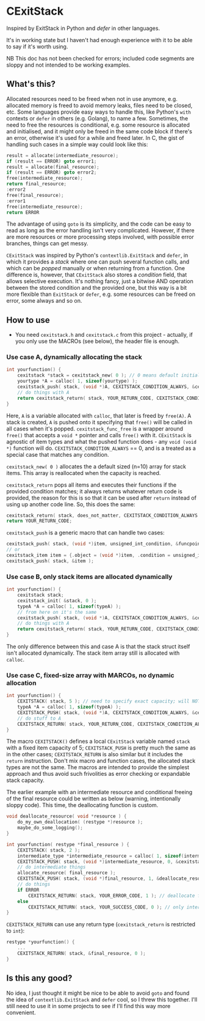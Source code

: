 # CExitStack
Inspired by ExitStack in Python and *defer* in other languages.

It's in working state but I haven't had enough experience with it to be able to say if it's worth using.

NB This doc has not been checked for errors; included code segments are sloppy and not intended to be working examples.

## What's this?

Allocated resources need to be freed when not in use anymore, e.g. allocated memory is freed to avoid memory leaks, files need to be closed, etc. Some languages provide easy ways to handle this, like Python's `with` contexts or `defer` in others (e.g. Golang), to name a few. Sometimes, the need to free the resources is conditional, e.g. some resource is allocated and initialised, and it might only be freed in the same code block if there's an error, otherwise it's used for a while and freed later. In C, the gist of handling such cases in a simple way could look like this:

```C
result = allocate(intermediate_resource);
if (result == ERROR) goto error1;
result = allocate(final_resource);
if (result == ERROR) goto error2;
free(intermediate_resource);
return final_resource;
:error2
free(final_resource);
:error1
free(intermediate_resource);
return ERROR
```

The advantage of using `goto` is its simplicity, and the code can be easy to read as long as the error handling isn't very complicated. However, if there are more resources or more processing steps involved, with possible error branches, things can get messy.

`CExitStack` was inspired by Python's `contextlib.ExitStack` and `defer`, in which it provides a *stack* where one can push several function calls, and which can be *popped* manually or when returning from a function. One difference is, however, that `CExitStack` also stores a *condition* field, that allows selective execution. It's nothing fancy, just a bitwise AND operation between the stored condition and the provided one, but this way is a bit more flexible than `ExitStack` or `defer`, e.g. some resources can be freed on error, some always and so on.

## How to use

- You need `cexitstack.h` and `cexitstack.c` from this project - actually, if you only use the MACROs (see below), the header file is enough.

### Use case A, dynamically allocating the stack

```C
int yourfunction() {
    cexitstack *stack = cexitstack_new( 0 ); // 0 means default initial size
    yourtype *A = calloc( 1, sizeof(yourtype) );
    cexitstack_push( stack, (void *)A, CEXITSTACK_CONDITION_ALWAYS, &cexitstack_func_free ); // similar to "ExitStack.push(free(A))"
    // do things with A
    return cexitstack_return( stack, YOUR_RETURN_CODE, CEXITSTACK_CONDITION_ALWAYS );
}
```

Here, `A` is a variable allocated with `calloc`, that later is freed by `free(A)`. A stack is created, `A` is pushed onto it specifying that `free()` will be called in all cases when it's popped. `cexitstack_func_free` is a wrapper around `free()` that accepts a `void *` pointer and calls `free()` with it. `CExitStack` is agnostic of item types and what the pushed function does - any `void (void *)` function will do. `CEXITSTACK_CONDITION_ALWAYS` == 0, and is a treated as a special case that matches any condition.

`cexitstack_new( 0 )` allocates the a default sized (n=10) array for stack items. This array is reallocated when the capacity is reached.

`cexitstack_return` pops all items and executes their functions if the provided condition matches; it always returns whatever return code is provided, the reason for this is so that it can be used after `return` instead of using up another code line. So, this does the same:

```C
cexitstack_return( stack, does_not_matter, CEXITSTACK_CONDITION_ALWAYS );
return YOUR_RETURN_CODE;
```

`cexitstack_push` is a generic macro that can handle two cases:
```C
cexitstack_push( stack, (void *)item, unsigned_int_condition, &funcpointer );
// or
cexitstack_item item = {.object = (void *)item, .condition = unsigned_int_condition, .func = &funcpointer };
cexitstack_push( stack, &item );
```

### Use case B, only stack items are allocated dynamically

```C
int yourfunction() {
    cexitstack stack;
    cexitstack_init( &stack, 0 );
    typeA *A = calloc( 1, sizeof(typeA) );
    // from here on it's the same
    cexitstack_push( stack, (void *)A, CEXITSTACK_CONDITION_ALWAYS, &cexitstack_func_free );
    // do things with A
    return cexitstack_return( stack, YOUR_RETURN_CODE, CEXITSTACK_CONDITION_ALWAYS );
}
```

The only difference between this and case A is that the stack struct itself isn't allocated dynamically. The stack item array still is allocated with `calloc`.

### Use case C, fixed-size array with MARCOs, no dynamic allocation

```C
int yourfunction() {
    CEXITSTACK( stack, 5 ); // need to specify exact capacity; will NOT grow automatically
    typeA *A = calloc( 1, sizeof(typeA) );
    CEXITSTACK_PUSH( stack, (void *)A, CEXITSTACK_CONDITION_ALWAYS, &cexitstack_func_free );
    // do stuff to A
    CEXITSTACK_RETURN( stack, YOUR_RETURN_CODE, CEXITSTACK_CONDITION_ALWAYS );
}
```

The macro `CEXITSTACK()` defines a local `CExitStack` variable named `stack` with a fixed item capacity of 5; `CEXITSTACK_PUSH` is pretty much the same as in the other cases; `CEXITSTACK_RETURN` is also similar but it includes the `return` instruction. Don't mix macro and function cases, the allocated stack types are not the same. The macros are intended to provide the simplest approach and thus avoid such frivolities as error checking or expandable stack capacity.

The earlier example with an intermediate resource and conditional freeing of the final resource could be written as below (warning, intentionally sloppy code). This time, the deallocating function is custom.

```C
void deallocate_resource( void *resource ) {
    do_my_own_deallocation( (restype *)resource );
    maybe_do_some_logging();
}

int yourfunction( restype *final_resource ) {
    CEXITSTACK( stack, 2 );
    intermediate_type *intermediate_resource = calloc( 1, sizeof(intermediate_type) );
    CEXITSTACK_PUSH( stack, (void *)intermediate_resource, 0, &cexitstack_func_free ); // condition 0 == always
    // do intermediate things
    allocate_resource( final_resource );
    CEXITSTACK_PUSH( stack, (void *)final_resource, 1, &deallocate_resource ); // condition 1 == specific error condition
    // do things
    if ERROR
        CEXITSTACK_RETURN( stack, YOUR_ERROR_CODE, 1 ); // deallocate final_resource and intermediate_resource
    else
        CEXITSTACK_RETURN( stack, YOUR_SUCCESS_CODE, 0 ); // only intermediate_resource is freed
}
```

`CEXITSTACK_RETURN` can use any return type (`cexitstack_return` is restricted to `int`):

```C
restype *yourfunction() {
    ...
    CEXITSTACK_RETURN( stack, &final_resource, 0 );
}
```

## Is this any good?

No idea, I just thought it might be nice to be able to avoid `goto` and found the idea of `contextlib.ExitStack` and `defer` cool, so I threw this together. I'll still need to use it in some projects to see if I'll find this way more convenient.
    
